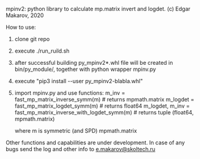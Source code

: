 mpinv2: python library to calculate mp.matrix invert and logdet.
(c) Edgar Makarov, 2020 


How to use:
1. clone git repo
2. execute ./run_ruild.sh
3. after successful building py_mpinv2*.whl file will be created in bin/py_module/, together with python wrapper mpinv.py
4. execute "pip3 install --user py_mpinv2-blabla.whl"
5. import mpinv.py and use functions:
    m_inv = fast_mp_matrix_inverse_symm(m)                                  # returns mpmath.matrix
    m_logdet = fast_mp_matrix_logdet_symm(m)                                # returns float64
    m_logdet, m_inv = fast_mp_matrix_inverse_with_logdet_symm(m)            # returns tuple (float64, mpmath.matrix)

    where m is symmetric (and SPD) mpmath.matrix

Other functions and capabilities are under development.
In case of any bugs send the log and other info to e.makarov@skoltech.ru

